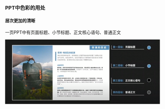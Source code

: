 ### PPT中色彩的用处

#### 层次更加的清晰

一页PPT中有页面标题、小节标题、正文核心语句、普通正文

![image-20201030224628862](https://raw.githubusercontent.com/huxiaoning/img/master/20201030224630.png)